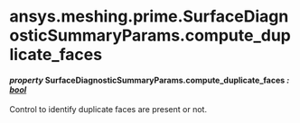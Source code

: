# ansys.meshing.prime.SurfaceDiagnosticSummaryParams.compute_duplicate_faces

<a id="ansys.meshing.prime.SurfaceDiagnosticSummaryParams.compute_duplicate_faces"></a>

#### *property* SurfaceDiagnosticSummaryParams.compute_duplicate_faces *: [bool](https://docs.python.org/3.11/library/functions.html#bool)*

Control to identify duplicate faces are present or not.

<!-- !! processed by numpydoc !! -->
